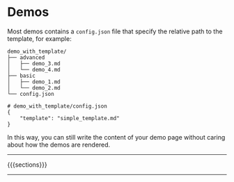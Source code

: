 # Demos

Most demos contains a `config.json` file that specify the relative path to the template, for example:

```text
demo_with_template/
├── advanced
│   ├── demo_3.md
│   └── demo_4.md
├── basic
│   ├── demo_1.md
│   └── demo_2.md
└── config.json
```

```text
# demo_with_template/config.json
{
    "template": "simple_template.md"
}
```

In this way, you can still write the content of your demo page without caring about how the demos are rendered.

---

{{{sections}}}

---
